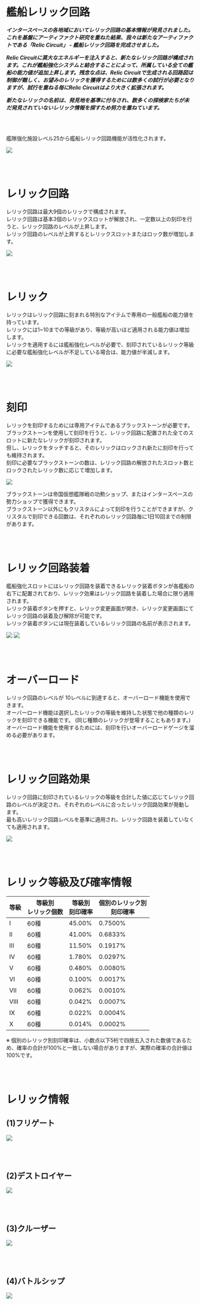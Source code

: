 # 艦船レリック回路


***インタースペースの各地域においてレリック回路の基本情報が発見されました。これを基盤にアーティファクト研究を重ねた結果、我々は新たなアーティファクトである「Relic Circuit」 - 艦船レリック回路を完成させました。***

***Relic Circuitに莫大なエネルギーを注入すると、新たなレリック回路が構成されます。これが艦船強化システムと結合することによって、所属している全ての艦船の能力値が追加上昇します。残念な点は、Relic Circuitで生成される回路図は制御が難しく、お望みのレリックを獲得するためには数多くの試行が必要となりますが、試行を重ねる毎にRelic Circuitはより大きく拡張されます。***

***新たなレリックの名前は、発見地を基準に付与され、数多くの探検家たちが未だ発見されていないレリック情報を探すため努力を重ねています。***

<br><br>


艦隊強化施設レベル25から艦船レリック回路機能が活性化されます。

![](http://d3bbxo4nelobc3.cloudfront.net/html/img/help/206_01.jpg)

<br><br>

# レリック回路

レリック回路は最大9個のレリックで構成されます。<br>
レリック回路は基本3個のレリックスロットが解放され、一定数以上の刻印を行うと、レリック回路のレベルが上昇します。<br>
レリック回路のレベルが上昇するとレリックスロットまたはロック数が増加します。

![](http://d3bbxo4nelobc3.cloudfront.net/html/img/help/206_02.jpg)

<br><br>

# レリック

レリックはレリック回路に刻まれる特別なアイテムで専用の一般艦船の能力値を持っています。<br>
レリックには1~10までの等級があり、等級が高いほど適用される能力値は増加します。<br>
レリックを適用するには艦船強化レベルが必要で、刻印されているレリック等級に必要な艦船強化レベルが不足している場合は、能力値が半減します。

![](http://d3bbxo4nelobc3.cloudfront.net/html/img/help/206_03.jpg)

<br><br>

# 刻印

レリックを刻印するためには専用アイテムであるブラックストーンが必要です。<br>
ブラックストーンを使用して刻印を行うと、レリック回路に配置された全てのスロットに新たなレリックが刻印されます。<br>
但し、レリックをタッチすると、そのレリックはロックされ新たに刻印を行っても維持されます。<br>
刻印に必要なブラックストーンの数は、レリック回路の解放されたスロット数とロックされたレリック数に応じて増加します。<br>

![](http://d3bbxo4nelobc3.cloudfront.net/html/img/help/206_04.jpg)

ブラックストーンは帝国仮想艦隊戦の功勲ショップ、またはインタースペースの勢力ショップで獲得できます。<br>
ブラックストーン以外にもクリスタルによって刻印を行うことができますが、クリスタルで刻印できる回数は、それぞれのレリック回路毎に1日10回までの制限があります。

<br><br>

# レリック回路装着

艦船強化スロットにはレリック回路を装着できるレリック装着ボタンが各艦船の右下に配置されており、レリック効果はレリック回路を装着した場合に限り適用されます。<br>
レリック装着ボタンを押すと、レリック変更画面が開き、レリック変更画面にてレリック回路の装着及び解除が可能です。<br>
レリック装着ボタンには現在装着しているレリック回路の名前が表示されます。<br>

![](http://d3bbxo4nelobc3.cloudfront.net/html/img/help/206_05.jpg)
![](http://d3bbxo4nelobc3.cloudfront.net/html/img/help/206_06.jpg)

<br><br>

# オーバーロード

レリック回路のレベルが 10レベルに到達すると、オーバーロード機能を使用できます。<br>
オーバーロード機能は選択したレリックの等級を維持した状態で他の種類のレリックを刻印できる機能です。 (同じ種類のレリックが登場することもあります。)<br>
オーバーロード機能を使用するためには、刻印を行いオーバーロードゲージを溜める必要があります。

<br><br>

# レリック回路効果

レリック回路に刻印されているレリックの等級を合計した値に応じてレリック回路のレベルが決定され、それぞれのレベルに合ったレリック回路効果が発動します。<br>
最も高いレリック回路レベルを基準に適用され、レリック回路を装着していなくても適用されます。

![](http://d3bbxo4nelobc3.cloudfront.net/html/img/help/206_07.jpg)

<br><br>

# レリック等級及び確率情報

| 等級 | 等級別<br>レリック個数 | 等級別<br>刻印確率 | 個別のレリック別<br>刻印確率 |
| - | - | - | - |
| Ⅰ | 60種 | 45.00% | 0.7500% |
| Ⅱ | 60種 | 41.00% | 0.6833% |
| Ⅲ | 60種 | 11.50% | 0.1917% |
| Ⅳ | 60種 | 1.780% | 0.0297% |
| Ⅴ | 60種 | 0.480% | 0.0080% |
| Ⅵ | 60種 | 0.100% | 0.0017% |
| Ⅶ | 60種 | 0.062% | 0.0010% |
| Ⅷ | 60種 | 0.042% | 0.0007% |
| Ⅸ | 60種 | 0.022% | 0.0004% |
| Ⅹ | 60種 | 0.014% | 0.0002% |

※ 個別のレリック別刻印確率は、小数点以下5桁で四捨五入された数値であるため、確率の合計が100%と一致しない場合がありますが、実際の確率の合計値は100%です。

<br><br>

# レリック情報

## (1)フリゲート

![](http://d3bbxo4nelobc3.cloudfront.net/html/img/help/206_001frigate_jp.jpg)


<br><br>

## (2)デストロイヤー

![](http://d3bbxo4nelobc3.cloudfront.net/html/img/help/206_002destroyer_jp.jpg)


<br><br>

## (3)クルーザー

![](http://d3bbxo4nelobc3.cloudfront.net/html/img/help/206_003cruiser_jp.jpg)


<br><br>

## (4)バトルシップ

![](http://d3bbxo4nelobc3.cloudfront.net/html/img/help/206_004battleship_jp.jpg)


<br><br>
